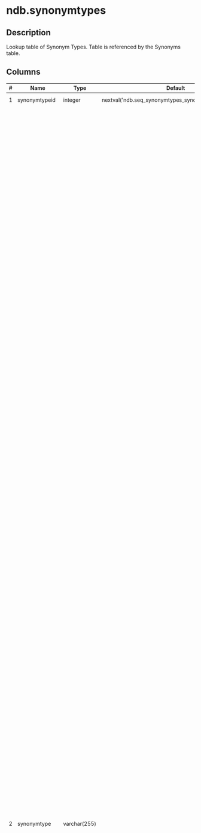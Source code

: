 # ndb.synonymtypes

## Description

Lookup table of Synonym Types. Table is referenced by the Synonyms table.

## Columns

| # | Name            | Type                           | Default                                                 | Nullable | Children                        | Parents | Comment                                                                                                                                                                                                                                                                                                                                                                                                                                                                                                                                                                                                                                                                                                                                                                                                                                                                                                                                                                                                                                                                                                                                                                                                                                                                                                                                                                                                                                                                                                                                                                                                                                                                                                                                                                                                                                                                                                                                                                                                                                                                                                                                                                                                                                                                                                                                                                                                                                                                                                                                                                                                                                                                                                                                                                                                                                                                                                                                                                                                                                                                                                                                                                                                                                                                                                                                                                                                                                                                                                                                                                                                                                                                                                                                                                                                                                                                                                                                                                                                                                                                                                                                                                                                                                                                                                                                                                                                                                                                                                                                                                                                                                                                                                                                                                                                                                                                                                                                                                                                                                                                                                                                                                                                                                                                                                                                                                                                                                                                                                                                                                                                                                                                                                                                                                                                                                                                                                                                                                                                                                                                                                                                                        |
| - | --------------- | ------------------------------ | ------------------------------------------------------- | -------- | ------------------------------- | ------- | -------------------------------------------------------------------------------------------------------------------------------------------------------------------------------------------------------------------------------------------------------------------------------------------------------------------------------------------------------------------------------------------------------------------------------------------------------------------------------------------------------------------------------------------------------------------------------------------------------------------------------------------------------------------------------------------------------------------------------------------------------------------------------------------------------------------------------------------------------------------------------------------------------------------------------------------------------------------------------------------------------------------------------------------------------------------------------------------------------------------------------------------------------------------------------------------------------------------------------------------------------------------------------------------------------------------------------------------------------------------------------------------------------------------------------------------------------------------------------------------------------------------------------------------------------------------------------------------------------------------------------------------------------------------------------------------------------------------------------------------------------------------------------------------------------------------------------------------------------------------------------------------------------------------------------------------------------------------------------------------------------------------------------------------------------------------------------------------------------------------------------------------------------------------------------------------------------------------------------------------------------------------------------------------------------------------------------------------------------------------------------------------------------------------------------------------------------------------------------------------------------------------------------------------------------------------------------------------------------------------------------------------------------------------------------------------------------------------------------------------------------------------------------------------------------------------------------------------------------------------------------------------------------------------------------------------------------------------------------------------------------------------------------------------------------------------------------------------------------------------------------------------------------------------------------------------------------------------------------------------------------------------------------------------------------------------------------------------------------------------------------------------------------------------------------------------------------------------------------------------------------------------------------------------------------------------------------------------------------------------------------------------------------------------------------------------------------------------------------------------------------------------------------------------------------------------------------------------------------------------------------------------------------------------------------------------------------------------------------------------------------------------------------------------------------------------------------------------------------------------------------------------------------------------------------------------------------------------------------------------------------------------------------------------------------------------------------------------------------------------------------------------------------------------------------------------------------------------------------------------------------------------------------------------------------------------------------------------------------------------------------------------------------------------------------------------------------------------------------------------------------------------------------------------------------------------------------------------------------------------------------------------------------------------------------------------------------------------------------------------------------------------------------------------------------------------------------------------------------------------------------------------------------------------------------------------------------------------------------------------------------------------------------------------------------------------------------------------------------------------------------------------------------------------------------------------------------------------------------------------------------------------------------------------------------------------------------------------------------------------------------------------------------------------------------------------------------------------------------------------------------------------------------------------------------------------------------------------------------------------------------------------------------------------------------------------------------------------------------------------------------------------------------------------------------------------------------------------------------------------------------------------------------------- |
| 1 | synonymtypeid   | integer                        | nextval('ndb.seq_synonymtypes_synonymtypeid'::regclass) | false    | [ndb.synonyms](ndb.synonyms.md) |         | An arbitrary Synonym Type identification number.                                                                                                                                                                                                                                                                                                                                                                                                                                                                                                                                                                                                                                                                                                                                                                                                                                                                                                                                                                                                                                                                                                                                                                                                                                                                                                                                                                                                                                                                                                                                                                                                                                                                                                                                                                                                                                                                                                                                                                                                                                                                                                                                                                                                                                                                                                                                                                                                                                                                                                                                                                                                                                                                                                                                                                                                                                                                                                                                                                                                                                                                                                                                                                                                                                                                                                                                                                                                                                                                                                                                                                                                                                                                                                                                                                                                                                                                                                                                                                                                                                                                                                                                                                                                                                                                                                                                                                                                                                                                                                                                                                                                                                                                                                                                                                                                                                                                                                                                                                                                                                                                                                                                                                                                                                                                                                                                                                                                                                                                                                                                                                                                                                                                                                                                                                                                                                                                                                                                                                                                                                                                                                               |
| 2 | synonymtype     | varchar(255)                   |                                                         | true     |                                 |         | SynonymType: Synonym type. Below are some examples:<br>*nomenclatural, homotypic, or objective synonym – a synonym that unambiguously refers to the same taxon, particularly one with the same description or type specimen. These synonyms are particularly common above the species level. For example, Gramineae = Poaceae, Clethrionomys gapperi = Myodes gapperi. The term «objective» is used in zoology, whereas «nomenclatural» or «homotypic» is used in botany.<br>*taxonomic, heterotypic, or subjective synonym – a synonym typically based on a different type specimen, but which is now regarded as the same taxon as the senior synonym. For example, Iva ciliata = Iva annua. The term «subjective» is used in zoology, whereas «taxonomic» or «heterotypic» is used in botany.<br>*genus merged into another genus – heterotypic or subjective synonym; a genus has been merged into another genus and has not been retained at a subgeneric rank. This synonymy may apply to either the generic or specific level, for example: Petalostemon = Dalea, Petalostemon purpureus = Dalea purpurea.<br>*family merged into another family – heterotypic or subjective synonym; a family has been merged into another family and has not been retained at a subfamilial rank. For example, the Taxodiaceae has been merged with the Cupressaceae. This synonymy creates issues for data entry, because palynologically the Taxodiaceae sensu stricto is sometimes distinguishable from the Cupressaceae sensu stricto. If a pollen type was identified as «Cupressaceae/Taxodiaceae», then synonymizing to «Cupressaceae» results in no loss of information. However, synonymizing «Taxodiaceae» to «Cupressaceae» potentially does. In this case, consultation with the original literature or knowledge of the local biogeography may point to a logical name change that will retain the precision of the original identification. For example, in the southeastern United States, «Taxodiaceae» can be changed to «Taxodium» or «Taxodium-type» in most situations. If «Cupressaceae» was also identified, then it should be changed to «Cupressaceae undiff.» or possibly «Juniperus-type» if other Cupressaceae such as Chamaecyperus are unlikely.<br>*rank change: species reduced to subspecific rank – heterotypic or subjective synonym; a species has been reduced to a subspecies or variety of another species. These synonyms may be treated in two different ways, depending on the situation or protocols of the contributing data cooperative: (1) The taxon is reduced to the subspecific rank (e.g. Alnus fruticosa = Alnus viridis subsp. fruticosa, Canis familiaris = Canis lupus familiaris), either because the fossils can be assigned to the subspecies based on morphology, as is likely the case with the domestic dog, Canis lupus familiaris, or because the subspecies can be assigned confidently based on biogeography. (2) The taxon is changed to the new taxon and the subspecific rank is dropped because the fossil is not distinguishable at the subspecific level. For example, Alnus rugosa = Alnus incana subsp. rugosa, but may simply be changed to Alnus incana because the pollen of A. incana subsp. rugosa and A. incana subsp. incana are indistinguishable morphologically.<br>*rank change: genus reduced to subgenus – heterotypic or subjective synonym; a genus has been reduced to subgeneric rank in another family. At the generic level, this synonymy is clear from the naming conventions, e.g. Mictomys = Synaptomys (Mictomys); however, at the species level it is not, e.g. Mictomys borealis = Synaptomys borealis.<br>*rank change: family reduced to subfamily – heterotypic or subjective synonym; a family has been reduced to subfamily rank in another family. By botanical convention the family name is retained, e.g. Pyrolaceae = Ericaceae subf. Monotropoideae; whereas by zoological convention it is not, e.g. Desmodontidae = Desmodontinae.<br>*rank change: subspecific rank elevated to species – heterotypic or subjective synonym; a subspecies or variety has been raised to the species rank, e.g. Ephedra fragilis subsp. campylopoda = Ephedra foeminea.<br>*rank change: subgeneric rank elevated to genus – heterotypic or subjective synonym; a subgenus or other subgeneric rank has been raised to the generic rank. At the subgeneric level, this synonymy is clear from the naming conventions, e.g. Potamogeton subg. Coleogeton = Stuckenia; however, at the species level it is not, e.g. Potamogeton pectinatus = Stuckenia pectinata.<br>*rank change: subfamily elevated to family – heterotypic or subjective synonym; a subfamily has been raised to the family rank, e.g. Liliaceae subf. Amaryllidoideae = Amaryllidaceae, Pampatheriinae = Pampatheriidae.<br>*rank elevated because of taxonomic uncertainty – because the precise taxonomic identification is uncertain, the rank has been raised to a level that includes the universe of possible taxa. A common cause of such uncertainty is taxonomic splitting subsequent to the original identification, in which case the originally identified taxon is now a much smaller group. For example, the genus Psoralea has been divided into several genera; the genus Psoralea still exists, but now includes a much smaller number of species. Consequently, in the database Psoralea has been synonymized with Fabaceae tribe Psoraleeae, which includes the former Psoralea sensu lato. A zoological example is Mustela sp. The genus Mustela formerly included the minks, which have now been separated into the genus Neovison. Consequently, Mustela sp. = Mustela/Neovison sp.<br>*globally monospecific genus – although identified at the genus level, specimens assigned to this genus can be further assigned to the species level because the genus is monospecific.<br>*globally monogeneric family – although identified at the family level, specimens assigned to this family can be further assigned to the genus level because the family is monogeneric.<br> |
| 3 | recdatecreated  | timestamp(0) without time zone | timezone('UTC'::text, now())                            | false    |                                 |         |                                                                                                                                                                                                                                                                                                                                                                                                                                                                                                                                                                                                                                                                                                                                                                                                                                                                                                                                                                                                                                                                                                                                                                                                                                                                                                                                                                                                                                                                                                                                                                                                                                                                                                                                                                                                                                                                                                                                                                                                                                                                                                                                                                                                                                                                                                                                                                                                                                                                                                                                                                                                                                                                                                                                                                                                                                                                                                                                                                                                                                                                                                                                                                                                                                                                                                                                                                                                                                                                                                                                                                                                                                                                                                                                                                                                                                                                                                                                                                                                                                                                                                                                                                                                                                                                                                                                                                                                                                                                                                                                                                                                                                                                                                                                                                                                                                                                                                                                                                                                                                                                                                                                                                                                                                                                                                                                                                                                                                                                                                                                                                                                                                                                                                                                                                                                                                                                                                                                                                                                                                                                                                                                                                |
| 4 | recdatemodified | timestamp(0) without time zone |                                                         | false    |                                 |         |                                                                                                                                                                                                                                                                                                                                                                                                                                                                                                                                                                                                                                                                                                                                                                                                                                                                                                                                                                                                                                                                                                                                                                                                                                                                                                                                                                                                                                                                                                                                                                                                                                                                                                                                                                                                                                                                                                                                                                                                                                                                                                                                                                                                                                                                                                                                                                                                                                                                                                                                                                                                                                                                                                                                                                                                                                                                                                                                                                                                                                                                                                                                                                                                                                                                                                                                                                                                                                                                                                                                                                                                                                                                                                                                                                                                                                                                                                                                                                                                                                                                                                                                                                                                                                                                                                                                                                                                                                                                                                                                                                                                                                                                                                                                                                                                                                                                                                                                                                                                                                                                                                                                                                                                                                                                                                                                                                                                                                                                                                                                                                                                                                                                                                                                                                                                                                                                                                                                                                                                                                                                                                                                                                |

## Constraints

| # | Name              | Type        | Definition                  |
| - | ----------------- | ----------- | --------------------------- |
| 1 | synonymtypes_pkey | PRIMARY KEY | PRIMARY KEY (synonymtypeid) |

## Indexes

| # | Name              | Definition                                                                            |
| - | ----------------- | ------------------------------------------------------------------------------------- |
| 1 | synonymtypes_pkey | CREATE UNIQUE INDEX synonymtypes_pkey ON ndb.synonymtypes USING btree (synonymtypeid) |

## Triggers

| # | Name                | Definition                                                                                                                                |
| - | ------------------- | ----------------------------------------------------------------------------------------------------------------------------------------- |
| 1 | tr_sites_modifydate | CREATE TRIGGER tr_sites_modifydate BEFORE INSERT OR UPDATE ON ndb.synonymtypes FOR EACH ROW EXECUTE FUNCTION ndb.update_recdatemodified() |

## Relations

![er](ndb.synonymtypes.svg)

---

> Generated by [tbls](https://github.com/k1LoW/tbls)